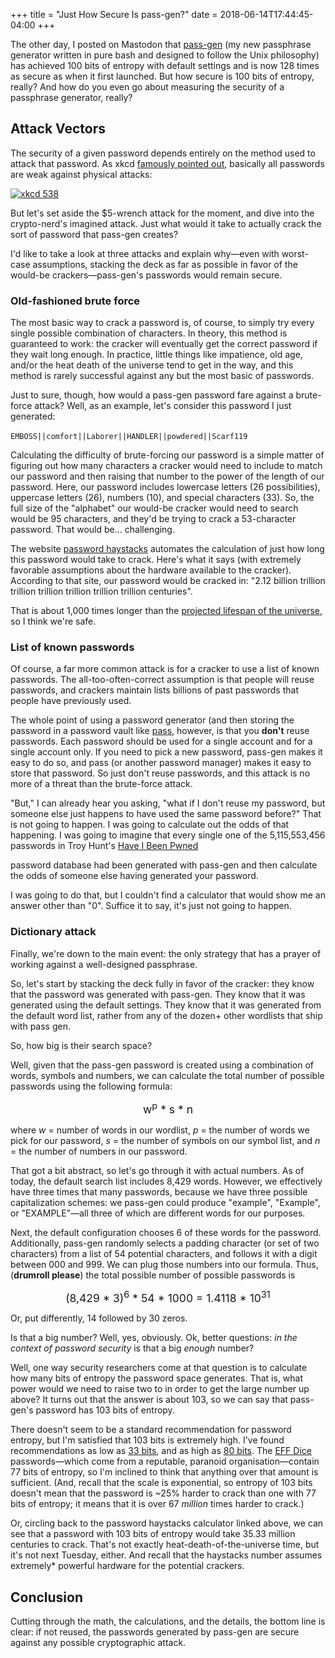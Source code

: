 +++
title = "Just How Secure Is pass-gen?"
date = 2018-06-14T17:44:45-04:00
+++

The other day, I posted on Mastodon that [pass-gen](www.gitlab.com/codesections/pas-gen) (my new passphrase generator written in pure bash and designed to follow the Unix philosophy) has achieved 100 bits of entropy with default settings and is now 128 times as secure as when it first launched.
But how secure is 100 bits of entropy, really?  And how do you even go about 
measuring the security of a passphrase generator, really?

## Attack Vectors
The security of a given password depends entirely on the method used to 
attack that password.  As xkcd [famously pointed out](https://xkcd.com/538/), basically all passwords are weak against physical attacks:

[![xkcd 538](/blog/how-secure-is-pass-gen/security.png)](/blog/how-secure-is-pass-gen/security.png)

But let's set aside the $5-wrench attack for the moment, and dive into the crypto-nerd's imagined attack.  Just what would it take to actually crack 
the sort of password that pass-gen creates?

<!-- more -->

I'd like to take a look at three attacks and explain why—even with worst-case
assumptions, stacking the deck as far as possible in favor of the would-be
crackers—pass-gen's passwords would remain secure.

### Old-fashioned brute force
The most basic way to crack a password is, of course, to simply try every 
single possible combination of characters.  In theory, this method is
guaranteed to work: the cracker will eventually get the correct password if 
they wait long enough.  In practice, little things like impatience, old age, 
and/or the heat death of the universe tend to get in the way, and this method 
is rarely successful against any but the most basic of passwords. 

Just to sure, though, how would a pass-gen password fare against a brute-force
attack?  Well, as an example, let's consider this password I just generated:

`EMBOSS||comfort||Laborer||HANDLER||`&#8203;`powdered||Scarf119`

Calculating the difficulty of brute-forcing our password is a simple matter of 
figuring out how many characters a cracker would need to include to match our 
password and then raising that number to the power of the length of our 
password.  Here, our password includes lowercase letters (26 possibilities), 
uppercase letters (26), numbers (10), and special characters (33).  So, the 
full size of the "alphabet" our would-be cracker would need to search would
be 95 characters, and they'd be trying to crack a 53-character password.  That
would be… challenging.

The website [password haystacks](https://www.grc.com/haystack.htm) automates
the calculation of just how long this password would take to crack.  Here's 
what it says (with extremely favorable assumptions about the hardware 
available to the cracker).  According to that site, our password would be
cracked in: "2.12 billion trillion trillion trillion trillion trillion
trillion centuries".

That is about 1,000 times longer than the [projected lifespan of the
universe](https://en.wikipedia.org/wiki/Heat_death_of_the_universe#Time_frame_for_heat_death), so I think we're safe.

### List of known passwords
Of course, a far more common attack is for a cracker to use a list of known
passwords.  The all-too-often-correct assumption is that people will reuse
passwords, and crackers maintain lists billions of past passwords that people
have previously used.

The whole point of using a password generator (and then storing the password 
in a password vault like [pass](https://www.passwordstore.org/), however, is
that you **don't** reuse passwords.  Each password should be used for a single
account and for a single account only.  If you need to pick a new password, 
pass-gen makes it easy to do so, and pass (or another password manager) 
makes it easy to store that password.  So just don't reuse passwords, and this
attack is no more of a threat than the brute-force attack. 

"But," I can already hear you asking, "what if I don't reuse my password, but
someone else just happens to have used the same password before?"  That is 
not going to happen.  I was going to calculate out the odds of that
happening.  I was going to imagine that every single one of the 5,115,553,456
passwords in Troy Hunt's [Have I Been Pwned](https://haveibeenpwned.com/)

password database had been generated with pass-gen and then calculate the odds
of someone else having generated your password.

I was going to do that, but I couldn't find a calculator that would show me an
answer other than "0".  Suffice it to say, it's just not going to happen.

### Dictionary attack
Finally, we're down to the main event: the only strategy that has a prayer of
working against a well-designed passphrase.  

So, let's start by stacking the deck fully in favor of the cracker: they know
that the password was generated with pass-gen.  They know that it was generated
using the default settings.  They know that it was generated from the default
word list, rather from any of the dozen+ other wordlists that ship with pass
gen. 

So, how big is their search space?

Well, given that the pass-gen password is created using a combination of 
words, symbols and numbers, we can calculate the total number of possible 
passwords using the following formula:

<div style="text-align: center; font-size: 1.25em">w<sup>p</sup> * s * n</div>

where _w_ = number of words in our wordlist, _p_ = the number of words we pick
for our password, _s_  = the number of symbols on our symbol list, and _n_ =
the number of numbers in our password.

That got a bit abstract, so let's go through it with actual numbers. As of
today, the default search list includes 8,429 words.  However, we effectively 
have three times that many passwords, because we have three possible
capitalization schemes: we pass-gen could produce "example", "Example", or
"EXAMPLE"—all three of which are different words for our purposes.

Next, the default configuration chooses 6 of these words for the password.
Additionally, pass-gen randomly selects a padding character (or set of two
characters) from a list of 54 potential characters, and follows it with a
digit between 000 and 999.  We can plug those numbers into our formula.  Thus,
(**drumroll please**) the total possible number of possible passwords is

<div style="text-align: center; font-size: 1.25em">(8,429 * 3)<sup>6</sup> * 54 * 1000 = 1.4118 * 10<sup>31</sup></div>

Or, put differently, 14 followed by 30 zeros.

Is that a big number?  Well, yes, obviously.  Ok, better questions: _in the
context of password security_ is that a big _enough_ number?

Well, one way security researchers come at that question is to calculate how
many bits of entropy the password space generates.  That is, what power would
we need to raise two to in order to get the large number up above?  It turns
out that the answer is about 103, so we can say that pass-gen's password has
103 bits of entropy.  

There doesn't seem to be a standard recommendation for password entropy, but
I'm satisfied that 103 bits is extremely high.  I've found recommendations as
low as
[33 bits](https://security.stackexchange.com/questions/54846/how-many-bits-of-entropy-should-i-aim-at-for-my-password),
and as high as [80
bits](https://blog.webernetz.net/password-strengthentropy-characters-vs-words/). 
The [EFF Dice](https://www.eff.org/dice) passwords—which come from a
reputable, paranoid organisation—contain 77 bits of entropy, so I'm inclined
to think that anything over that amount is sufficient.  (And, recall that the
scale is exponential, so entropy of 103 bits doesn't mean that the password is
~25% harder to crack than one with 77 bits of entropy; it means that it is
over 67 *million* times harder to crack.)

Or, circling back to the password haystacks calculator linked above, we can
see that a password with 103 bits of entropy would take 35.33 million
centuries to crack.  That's not exactly heat-death-of-the-universe time, but
it's not next Tuesday, either.  And recall that the haystacks number assumes 
extremely* powerful hardware for the potential crackers.

## Conclusion
Cutting through the math, the calculations, and the details, the bottom line
is clear: if not reused, the passwords generated by pass-gen are secure
against any possible cryptographic attack.

